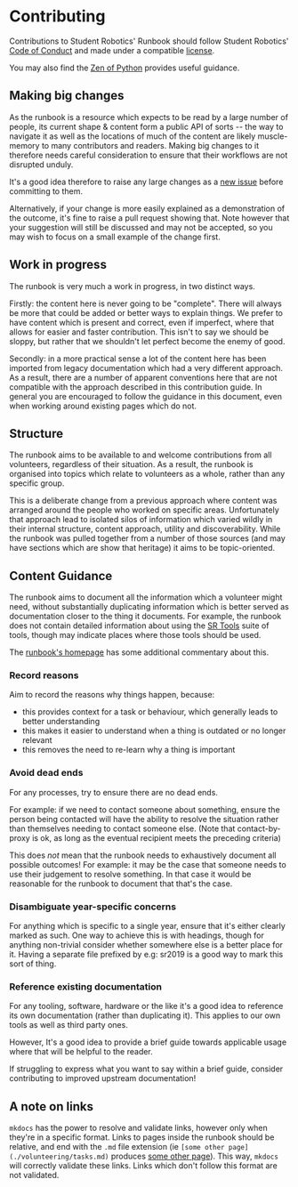 # Contributing

Contributions to Student Robotics' Runbook should follow Student Robotics'
[Code of Conduct][code-of conduct] and made under a compatible [license][license].

You may also find the [Zen of Python][pep-20] provides useful guidance.

[code-of conduct]: https://opsmanual.studentrobotics.org/about-the-charity/code-of-conduct
[license]: ./license.md
[pep-20]: https://www.python.org/dev/peps/pep-0020/

## Making big changes

As the runbook is a resource which expects to be read by a large number of
people, its current shape & content form a public API of sorts -- the way to
navigate it as well as the locations of much of the content are likely
muscle-memory to many contributors and readers. Making big changes to it
therefore needs careful consideration to ensure that their workflows are not
disrupted unduly.

It's a good idea therefore to raise any large changes as a [new issue][new-issue]
before committing to them.

Alternatively, if your change is more easily explained as a demonstration of the
outcome, it's fine to raise a pull request showing that. Note however that your
suggestion will still be discussed and may not be accepted, so you may wish to
focus on a small example of the change first.

[new-issue]: https://github.com/srobo/runbook/issues/new

## Work in progress

The runbook is very much a work in progress, in two distinct ways.

Firstly: the content here is never going to be "complete". There will always be
more that could be added or better ways to explain things. We prefer to have
content which is present and correct, even if imperfect, where that allows for
easier and faster contribution. This isn't to say we should be sloppy, but
rather that we shouldn't let perfect become the enemy of good.

Secondly: in a more practical sense a lot of the content here has been imported
from legacy documentation which had a very different approach. As a result,
there are a number of apparent conventions here that are not compatible with the
approach described in this contribution guide. In general you are encouraged to
follow the guidance in this document, even when working around existing pages
which do not.

## Structure

The runbook aims to be available to and welcome contributions from all
volunteers, regardless of their situation. As a result, the runbook is organised
into topics which relate to volunteers as a whole, rather than any specific
group.

This is a deliberate change from a previous approach where content was arranged
around the people who worked on specific areas. Unfortunately that approach lead
to isolated silos of information which varied wildly in their internal
structure, content approach, utility and discoverability. While the runbook was
pulled together from a number of those sources (and may have sections which are
show that heritage) it aims to be topic-oriented.

## Content Guidance

The runbook aims to document all the information which a volunteer might need,
without substantially duplicating information which is better served as
documentation closer to the thing it documents. For example, the runbook does
not contain detailed information about using the [SR Tools][srtools] suite of
tools, though may indicate places where those tools should be used.

The [runbook's homepage][home] has some additional commentary about this.

[srtools]: https://srtools.readthedocs.io/en/latest/
[home]: ./README.md

### Record reasons

Aim to record the reasons why things happen, because:

* this provides context for a task or behaviour, which generally leads to better understanding
* this makes it easier to understand when a thing is outdated or no longer relevant
* this removes the need to re-learn why a thing is important

### Avoid dead ends

For any processes, try to ensure there are no dead ends.

For example: if we need to contact someone about something, ensure the person
being contacted will have the ability to resolve the situation rather than
themselves needing to contact someone else. (Note that contact-by-proxy is ok,
as long as the eventual recipient meets the preceding criteria)

This does _not_ mean that the runbook needs to exhaustively document all
possible outcomes! For example: it may be the case that someone needs to use
their judgement to resolve something. In that case it would be reasonable for
the runbook to document that that's the case.

### Disambiguate year-specific concerns

For anything which is specific to a single year, ensure that it's either clearly
marked as such. One way to achieve this is with headings, though for anything
non-trivial consider whether somewhere else is a better place for it. Having a
separate file prefixed by e.g: sr2019 is a good way to mark this sort of thing.

### Reference existing documentation

For any tooling, software, hardware or the like it's a good idea to reference
its own documentation (rather than duplicating it). This applies to our own tools
as well as third party ones.

However, It's a good idea to provide a brief guide towards applicable usage
where that will be helpful to the reader.

If struggling to express what you want to say within a brief guide, consider
contributing to improved upstream documentation!

## A note on links

`mkdocs` has the power to resolve and validate links, however only when they're
in a specific format. Links to pages inside the runbook should be relative, and
end with the `.md` file extension (ie `[some other page](./volunteering/tasks.md)`
produces [some other page](./volunteering/tasks.md)). This way, `mkdocs` will
correctly validate these links. Links which don't follow this format are not
validated.
